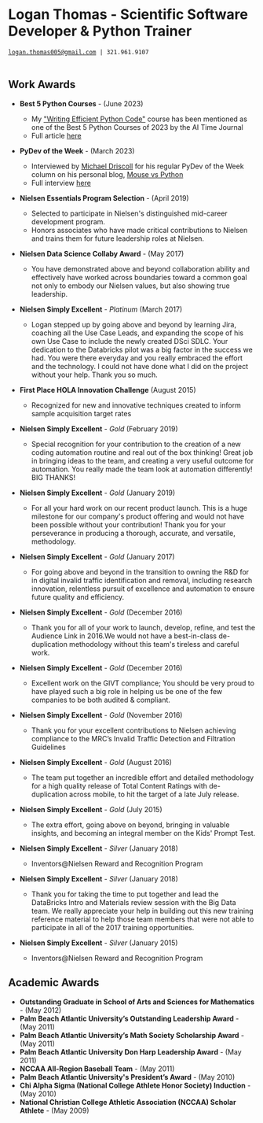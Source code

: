 # Logan Thomas - Scientific Software Developer & Python Trainer
[`logan.thomas005@gmail.com`](mailto:logan.thomas005@gmail.com)` | 321.961.9107` <br/> <br/>

## Work Awards
- **Best 5 Python Courses** - (June 2023)
  - My ["Writing Efficient Python Code"](https://www.datacamp.com/courses/writing-efficient-python-code) course has been mentioned as one of the Best 5 Python Courses of 2023 by the AI Time Journal
  - Full article [here](https://www.aitimejournal.com/best-python-courses/44616/)

- **PyDev of the Week** - (March 2023)
  - Interviewed by [Michael Driscoll](https://www.linkedin.com/in/driscollis/) for his regular PyDev of the Week column on his personal blog, [Mouse vs Python](https://www.blog.pythonlibrary.org/)
  - Full interview [here](https://www.blog.pythonlibrary.org/2023/03/13/pydev-of-the-week-logan-thomas/)

- **Nielsen Essentials Program Selection** - (April 2019)
  - Selected to participate in Nielsen's distinguished mid-career development program.
  - Honors associates who have made critical contributions to Nielsen and trains them for future
    leadership roles at Nielsen.

- **Nielsen Data Science Collaby Award** - (May 2017)
  - You have demonstrated above and beyond collaboration ability and effectively have worked
  across boundaries toward a common goal not only to embody our Nielsen values, but also
  showing true leadership.

- **Nielsen Simply Excellent** - *Platinum* (March 2017)
  - Logan stepped up by going above and beyond by learning Jira, coaching all the Use Case
  Leads, and expanding the scope of his own Use Case to include the newly created DSci SDLC.
  Your dedication to the Databricks pilot was a big factor in the success we had. You were
  there everyday and you really embraced the effort and the technology. I could not have
  done what I did on the project without your help. Thank you so much.

- **First Place HOLA Innovation Challenge** (August 2015)
  - Recognized for new and innovative techniques created to inform sample acquisition
  target rates

- **Nielsen Simply Excellent** - *Gold* (February 2019)
  - Special recognition for your contribution to the creation of a new coding automation
  routine and real out of the box thinking! Great job in bringing ideas to the team, and
  creating a very useful outcome for automation. You really made the team look at automation
  differently! BIG THANKS!

- **Nielsen Simply Excellent** - *Gold* (January 2019)
  - For all your hard work on our recent product launch. This is a huge milestone for our
  company's product offering and would not have been possible without your contribution!
  Thank you for your perseverance in producing a thorough, accurate, and versatile,
  methodology.

- **Nielsen Simply Excellent** - *Gold* (January 2017)
  - For going above and beyond in the transition to owning the R&D for in digital invalid
  traffic identification and removal, including research innovation, relentless pursuit
  of excellence and automation to ensure future quality and efficiency.

- **Nielsen Simply Excellent** - *Gold* (December 2016)
  - Thank you for all of your work to launch, develop, refine, and test the Audience Link
  in 2016.We would not have a best-in-class de-duplication methodology without this
  team's tireless and careful work.

- **Nielsen Simply Excellent** - *Gold* (December 2016)
  - Excellent work on the GIVT compliance; You should be very proud to have played such a
  big role in helping us be one of the few companies to be both audited & compliant.

- **Nielsen Simply Excellent** - *Gold* (November 2016)
  - Thank you for your excellent contributions to Nielsen achieving compliance to the
  MRC’s Invalid Traffic Detection and Filtration Guidelines

- **Nielsen Simply Excellent** - *Gold* (August 2016)
  - The team put together an incredible effort and detailed methodology for a high
  quality release of Total Content Ratings with de-duplication across mobile, to hit the
  target of a late July release.

- **Nielsen Simply Excellent** - *Gold* (July 2015)
  - The extra effort, going above on beyond, bringing in valuable insights, and becoming
  an integral member on the Kids' Prompt Test.

- **Nielsen Simply Excellent** - *Silver* (January 2018)
  - Inventors@Nielsen Reward and Recognition Program

- **Nielsen Simply Excellent** - *Silver* (January 2018)
  - Thank you for taking the time to put together and lead the DataBricks Intro and
  Materials review session with the Big Data team. We really appreciate your help in
  building out this new training reference material to help those team members that
  were not able to participate in all of the 2017 training opportunities.

- **Nielsen Simply Excellent** - *Silver* (January 2015)
  - Inventors@Nielsen Reward and Recognition Program


## Academic Awards
- **Outstanding Graduate in School of Arts and Sciences for Mathematics** - (May 2012)
- **Palm Beach Atlantic University’s Outstanding Leadership Award** - (May 2011)
- **Palm Beach Atlantic University’s Math Society Scholarship Award** - (May 2011)
- **Palm Beach Atlantic University Don Harp Leadership Award** - (May 2011)
- **NCCAA All-Region Baseball Team** - (May 2011)
- **Palm Beach Atlantic University's President’s Award** - (May 2010)
- **Chi Alpha Sigma (National College Athlete Honor Society) Induction** - (May 2010)
- **National Christian College Athletic Association (NCCAA) Scholar Athlete** - (May 2009)
